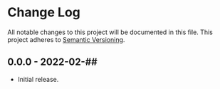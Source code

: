 # Change Log
All notable changes to this project will be documented in this file.
This project adheres to [Semantic Versioning](http://semver.org/).

## 0.0.0 - 2022-02-##
- Initial release.
